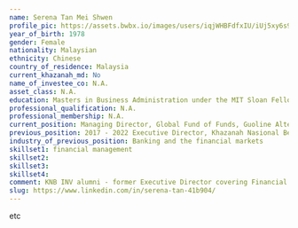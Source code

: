 ```yaml
---
name: Serena Tan Mei Shwen
profile_pic: https://assets.bwbx.io/images/users/iqjWHBFdfxIU/iUj5xy6s9Dp0/v1/140x140.jpg
year_of_birth: 1978 
gender: Female
nationality: Malaysian
ethnicity: Chinese
country_of_residence: Malaysia 
current_khazanah_md: No
name_of_investee_co: N.A.
asset_class: N.A.
education: Masters in Business Administration under the MIT Sloan Fellows programme at the Massachusetts Institute of Technology, 2018 class of The Aspen Finance Leaders Fellowship, Bachelor of Commerce degree in Accounting and Finance from Macquarie University, Australia
professional_qualification: N.A.
professional_membership: N.A.
current_position: Managing Director, Global Fund of Funds, Guoline Alternative Investments Advisory (Gaia)
previous_position: 2017 - 2022 Executive Director, Khazanah Nasional Berhad, 2010 - 2017 Director, Khazanah Nasional Berhad, 2008 - 2010 Senior Vice President, Khazanah Nasional Berhad, 2005 - 2008 Vice President, Khazanah Nasional Berhad, 2003 - 2005 Associate, The Boston Consulting Group, 2000 - 2003 FIG Specialist R&I, McKinsey & Company
industry_of_previous_position: Banking and the financial markets
skillset1: financial management
skillset2: 
skillset3: 
skillset4: 
comment: KNB INV alumni - former Executive Director covering Financial Institution Group
slug: https://www.linkedin.com/in/serena-tan-41b904/
---
```


etc